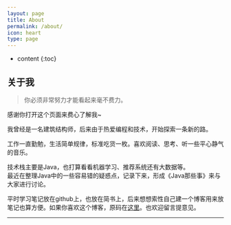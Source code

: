 ```yaml
---
layout: page
title: About
permalink: /about/
icon: heart
type: page
---
```


* content
{:toc}

## 关于我

>你必须非常努力才能看起来毫不费力。

感谢你打开这个页面来费心了解我~

我曾经是一名建筑结构师，后来由于热爱编程和技术，开始探索一条新的路。

工作一直勤勉，生活简单规律，标准吃货一枚。喜欢阅读、思考、听一些平心静气的音乐。

技术栈主要是Java，也打算看看机器学习、推荐系统还有大数据等。  
最近在整理Java中的一些容易错的疑惑点，记录下来，形成《Java那些事》来与大家进行讨论。

平时学习笔记放在github上，也放在简书上，后来想想索性自己建一个博客用来放笔记也算方便。如果你喜欢这个博客，原码在[这里](https://github.com/M-renard/M-renard.github.io)。也欢迎留言提意见。




***

